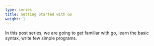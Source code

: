 ```yaml
---
type: series
title: Getting Started with Go
weight: 1
---
```


In this post series, we are going to get familiar with go, learn the basic syntax, write few simple programs.
